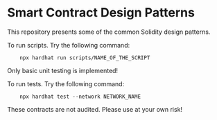 # Smart Contract Design Patterns 

This repository presents some of the common Solidity design patterns. 

To run scripts. Try the following command: 

```shell
    npx hardhat run scripts/NAME_OF_THE_SCRIPT
```

Only basic unit testing is implemented!

To run tests. Try the following command: 

```shell
    npx hardhat test --network NETWORK_NAME
```

These contracts are not audited. Please use at your own risk! 